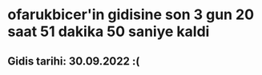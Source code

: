 # ofarukbicer'in gidisine son 3 gun 20 saat 51 dakika 50 saniye kaldi

## Gidis tarihi: 30.09.2022 :(